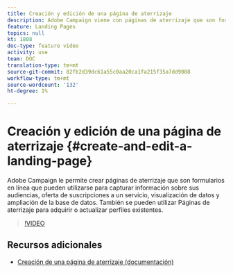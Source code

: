 ```yaml
---
title: Creación y edición de una página de aterrizaje
description: Adobe Campaign viene con páginas de aterrizaje que son formularios en línea que pueden utilizarse para capturar información sobre sus audiencias, oferta de suscripciones a un servicio, visualización de datos y ampliación de la base de datos. También se pueden utilizar Páginas de aterrizaje para adquirir o actualizar perfiles existentes. En estos vídeos se explica cómo crear, editar y probar páginas de aterrizaje en Adobe Campaign Standard.
feature: Landing Pages
topics: null
kt: 1808
doc-type: feature video
activity: use
team: DOC
translation-type: tm+mt
source-git-commit: 82fb2d39dc61a55c0aa20ca1fa215f35a7dd9088
workflow-type: tm+mt
source-wordcount: '132'
ht-degree: 1%

---
```



# Creación y edición de una página de aterrizaje {#create-and-edit-a-landing-page}

Adobe Campaign le permite crear páginas de aterrizaje que son formularios en línea que pueden utilizarse para capturar información sobre sus audiencias, oferta de suscripciones a un servicio, visualización de datos y ampliación de la base de datos. También se pueden utilizar Páginas de aterrizaje para adquirir o actualizar perfiles existentes.

>[!VIDEO](https://video.tv.adobe.com/v/24093?quality=12)

## Recursos adicionales

* [Creación de una página de aterrizaje (documentación)](https://docs.campaign.adobe.com/doc/standard/getting_started/en/ACS_CreateLandingPage.html)
